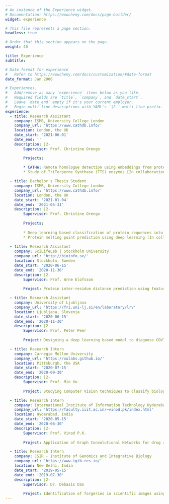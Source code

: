 ```yaml
---
# An instance of the Experience widget.
# Documentation: https://wowchemy.com/docs/page-builder/
widget: experience

# This file represents a page section.
headless: true

# Order that this section appears on the page.
weight: 40

title: Experience
subtitle:

# Date format for experience
#   Refer to https://wowchemy.com/docs/customization/#date-format
date_format: Jan 2006

# Experiences.
#   Add/remove as many `experience` items below as you like.
#   Required fields are `title`, `company`, and `date_start`.
#   Leave `date_end` empty if it's your current employer.
#   Begin multi-line descriptions with YAML's `|2-` multi-line prefix.
experience:
  - title: Research Assistant
    company: ISMB, University College London
    company_url: 'https://www.cathdb.info/'
    location: London, the UK
    date_start: '2021-06-01'
    date_end: ''
    description: |2-
        Supervisor: Prof. Christine Orengo

        Projects:
            
        * CATHe: Remote homologue detection using embeddings from protein langauge models [In collaboration with Dr. Sameer Velankar's Lab, EMBL-EBI & Prof. Burkhard Rost's Lab, Technical University Munich]
        * Study of TriTerperne Synthase (TTS) enzymes [In collaboration with Prof. Janet Thornton's Lab, EMBL-EBI & Prof. Anne Osbourn's Lab, the John Innes Institute]

  - title: Bachelor's Thesis Student
    company: ISMB, University College London
    company_url: 'https://www.cathdb.info/'
    location: London, the UK
    date_start: '2021-01-04'
    date_end: '2021-05-31'
    description: |2-
        Supervisor: Prof. Christine Orengo
        
        Projects:
        
        * Deep learning based classification of protein sequences into CATH Structurally Similar Groups (SSGs) [In Collaboration with Prof. Burkhard Rost's Lab, Technical University Munich]
        * Protein melting point prediction using deep learning [In collaboration with Prof. Florian Hollfelder's Lab, Cambridge University]
        
  - title: Research Assistant
    company: SciLifeLab | Stockholm University
    company_url: 'http://bioinfo.se/'
    location: Stockholm, Sweden
    date_start: '2020-06-15'
    date_end: '2020-11-30'
    description: |2-
        Supervisor: Prof. Arne Elofsson
    
        Project: Protein inter-residue distance prediction using features derived from Multiple Sequence Alignments (MSA)

  - title: Research Assistant
    company: University of Ljubljana
    company_url: 'https://fri.uni-lj.si/en/laboratory/lrv'
    location: Ljubljana, Slovenia
    date_start: '2020-06-15'
    date_end: '2020-11-30'
    description: |2-
        Supervisor: Prof. Peter Peer
        
        Project: Designing a deep learning based model to diagnose COVID-19 from Chest X-Ray (CXR) data 

  - title: Research Intern
    company: Carnegie Mellon University
    company_url: 'https://xulabs.github.io/'
    location: Pittsburgh, the USA
    date_start: '2020-07-15'
    date_end: '2020-09-30'
    description: |2-
        Supervisor: Prof. Min Xu
        
        Project: Studying Computer Vision techniques to classify biological molecules in a Cryo-ET tomogram

  - title: Research Intern
    company: International Institute of Information Technology Hyderabad
    company_url: 'https://faculty.iiit.ac.in/~vinod.pk/index.html'
    location: Hyderabad, India
    date_start: '2020-05-15'
    date_end: '2020-06-30'
    description: |2-
        Supervisor: Prof. Vinod P.K.
        
        Project: Application of Graph Convolutional Networks for drug repurposing

  - title: Research Intern
    company: CSIR - Institute of Genomics and Integrative Biology
    company_url: 'https://www.igib.res.in/'
    location: New Delhi, India
    date_start: '2019-05-15'
    date_end: '2019-07-30'
    description: |2-
        Supervisor: Dr. Debasis Das
        
        Project: Identification of forgeries in scientific images using deep learning techniques
---
```

